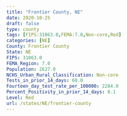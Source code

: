 ```yaml
---
title: "Frontier County, NE"
date: 2020-10-25
draft: false
type: county
tags: [FIPS:31063.0,FEMA:7.0,Non-core,Red]
categories: [NE]
County: Frontier County
State: NE
FIPS: 31063.0
FEMA_Region: 7.0
Population: 2627.0
NCHS_Urban_Rural_Classification: Non-core
Tests_in_prior_14_days: 60.0
Fourteen_day_test_rate_per_100000: 2284.0
Percent_Positivity_in_prior_14_days: 0.1
Level: Red
url: /states/NE/frontier-county
---
```



